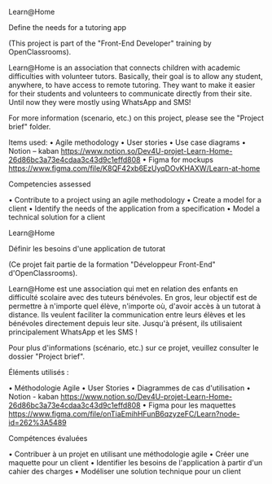 Learn@Home

Define the needs for a tutoring app

(This project is part of the "Front-End Developer" training by OpenClassrooms).

Learn@Home is an association that connects children with academic difficulties with volunteer tutors. Basically, their goal is to allow any student, anywhere, to have access to remote tutoring.
They want to make it easier for their students and volunteers to communicate directly from their site. Until now they were mostly using WhatsApp and SMS!

For more information (scenario, etc.) on this project, please see the "Project brief" folder.

Items used: 
•	Agile methodology
•	User stories
•	Use case diagrams
•	Notion – kaban  https://www.notion.so/Dev4U-projet-Learn-Home-26d86bc3a73e4cdaa3c43d9c1effd808
•	Figma for mockups https://www.figma.com/file/K8QF42xb6EzUyqDOvKHAXW/Learn-at-home

Competencies assessed

•	Contribute to a project using an agile methodology
•	Create a model for a client
•	Identify the needs of the application from a specification
•	Model a technical solution for a client


Learn@Home

Définir les besoins d'une application de tutorat

(Ce projet fait partie de la formation "Développeur Front-End" d'OpenClassrooms).

Learn@Home est une association qui met en relation des enfants en difficulté scolaire avec des tuteurs bénévoles. En gros, leur objectif est de permettre à n'importe quel élève, n'importe où, d'avoir accès à un tutorat à distance.
Ils veulent faciliter la communication entre leurs élèves et les bénévoles directement depuis leur site. Jusqu'à présent, ils utilisaient principalement WhatsApp et les SMS !

Pour plus d'informations (scénario, etc.) sur ce projet, veuillez consulter le dossier "Project brief".

Éléments utilisés : 

•	Méthodologie Agile
•	User Stories
•	Diagrammes de cas d'utilisation
•	Notion - kaban  https://www.notion.so/Dev4U-projet-Learn-Home-26d86bc3a73e4cdaa3c43d9c1effd808
•	Figma pour les maquettes https://www.figma.com/file/onTiaEmihHFunB6qzyzeFC/Learn?node-id=262%3A5489

Compétences évaluées

•	Contribuer à un projet en utilisant une méthodologie agile
•	Créer une maquette pour un client
•	Identifier les besoins de l'application à partir d'un cahier des charges
•	Modéliser une solution technique pour un client


